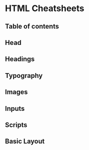 # HTML Cheatsheets
## Table of contents
## Head
## Headings
## Typography
## Images
## Inputs
## Scripts


## Basic Layout
